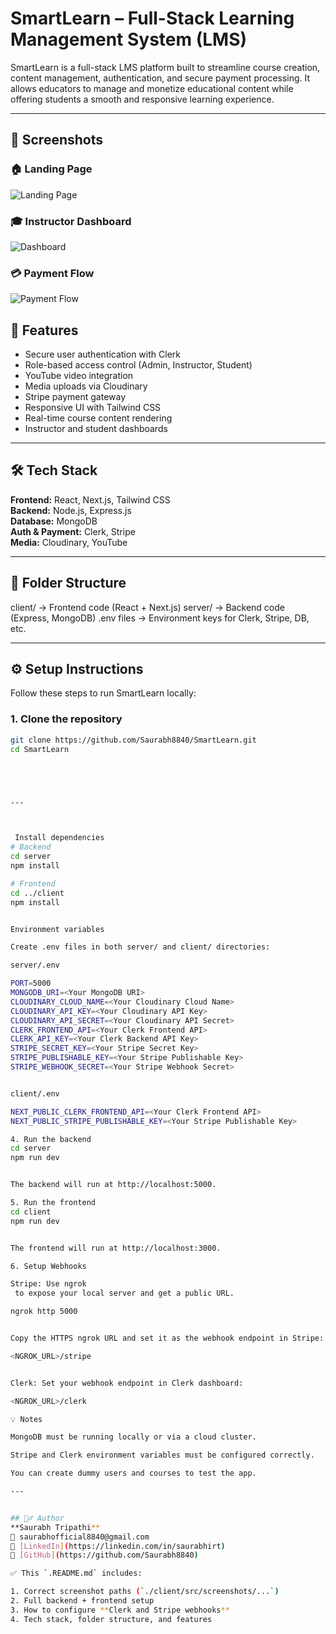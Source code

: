 # SmartLearn – Full-Stack Learning Management System (LMS)

SmartLearn is a full-stack LMS platform built to streamline course creation, content management, authentication, and secure payment processing. It allows educators to manage and monetize educational content while offering students a smooth and responsive learning experience.

---

## 📸 Screenshots

### 🏠 Landing Page
![Landing Page](./assets/screenshots/landing-page.png)

### 🎓 Instructor Dashboard
![Dashboard](./assets/screenshots/dashboard.png)

### 💳 Payment Flow
![Payment Flow](./assets/screenshots/payment-flow.png)


## 🚀 Features
- Secure user authentication with Clerk
- Role-based access control (Admin, Instructor, Student)
- YouTube video integration
- Media uploads via Cloudinary
- Stripe payment gateway
- Responsive UI with Tailwind CSS
- Real-time course content rendering
- Instructor and student dashboards

---

## 🛠️ Tech Stack
**Frontend:** React, Next.js, Tailwind CSS  
**Backend:** Node.js, Express.js  
**Database:** MongoDB  
**Auth & Payment:** Clerk, Stripe  
**Media:** Cloudinary, YouTube

---

## 🧩 Folder Structure
client/ → Frontend code (React + Next.js)
server/ → Backend code (Express, MongoDB)
.env files → Environment keys for Clerk, Stripe, DB, etc.



---

## ⚙️ Setup Instructions

Follow these steps to run SmartLearn locally:

### **1. Clone the repository**
```bash
git clone https://github.com/Saurabh8840/SmartLearn.git
cd SmartLearn





---



 Install dependencies
# Backend
cd server
npm install

# Frontend
cd ../client
npm install


Environment variables

Create .env files in both server/ and client/ directories:

server/.env

PORT=5000
MONGODB_URI=<Your MongoDB URI>
CLOUDINARY_CLOUD_NAME=<Your Cloudinary Cloud Name>
CLOUDINARY_API_KEY=<Your Cloudinary API Key>
CLOUDINARY_API_SECRET=<Your Cloudinary API Secret>
CLERK_FRONTEND_API=<Your Clerk Frontend API>
CLERK_API_KEY=<Your Clerk Backend API Key>
STRIPE_SECRET_KEY=<Your Stripe Secret Key>
STRIPE_PUBLISHABLE_KEY=<Your Stripe Publishable Key>
STRIPE_WEBHOOK_SECRET=<Your Stripe Webhook Secret>


client/.env

NEXT_PUBLIC_CLERK_FRONTEND_API=<Your Clerk Frontend API>
NEXT_PUBLIC_STRIPE_PUBLISHABLE_KEY=<Your Stripe Publishable Key>

4. Run the backend
cd server
npm run dev


The backend will run at http://localhost:5000.

5. Run the frontend
cd client
npm run dev


The frontend will run at http://localhost:3000.

6. Setup Webhooks

Stripe: Use ngrok
 to expose your local server and get a public URL.

ngrok http 5000


Copy the HTTPS ngrok URL and set it as the webhook endpoint in Stripe:

<NGROK_URL>/stripe


Clerk: Set your webhook endpoint in Clerk dashboard:

<NGROK_URL>/clerk

💡 Notes

MongoDB must be running locally or via a cloud cluster.

Stripe and Clerk environment variables must be configured correctly.

You can create dummy users and courses to test the app.

---


## 🙋‍♂️ Author
**Saurabh Tripathi**  
📧 saurabhofficial8840@gmail.com  
🔗 [LinkedIn](https://linkedin.com/in/saurabhirt)  
🔗 [GitHub](https://github.com/Saurabh8840)

✅ This `.README.md` includes:

1. Correct screenshot paths (`./client/src/screenshots/...`)  
2. Full backend + frontend setup  
3. How to configure **Clerk and Stripe webhooks**  
4. Tech stack, folder structure, and features  



